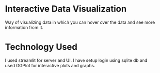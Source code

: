 # Interactive Data Visualization
Way of visualizing data in which you can hover over the data and see more information from it.

# Technology Used
I used streamlit for server and UI. I have setup login using sqlite db and used GGPlot for interactive plots and graphs.
